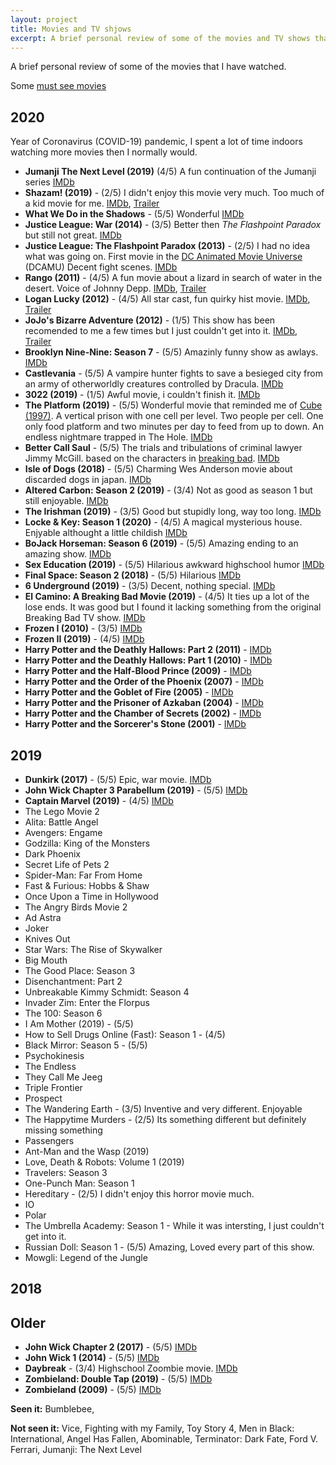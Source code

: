 ```yaml
---
layout: project
title: Movies and TV shjows
excerpt: A brief personal review of some of the movies and TV shows that I have watched. 
---
```


A brief personal review of some of the movies that I have watched. 

Some [must see movies](https://blog.abluestar.com/must-see-movies/)

## 2020

Year of Coronavirus (COVID-19) pandemic, I spent a lot of time indoors watching more movies then I normally would. 

- **Jumanji The Next Level (2019)** (4/5) A fun continuation of the Jumanji series [IMDb](https://www.imdb.com/title/tt7975244/)
- **Shazam! (2019)** - (2/5) I didn't enjoy this movie very much. Too much of a kid movie for me. [IMDb](https://www.imdb.com/title/tt0448115/), [Trailer](https://www.youtube.com/watch?v=go6GEIrcvFY) 
- **What We Do in the Shadows** - (5/5) Wonderful [IMDb](https://www.imdb.com/title/tt7908628/)
- **Justice League: War (2014)** - (3/5) Better then *The Flashpoint Paradox* but still not great. [IMDb](https://www.imdb.com/title/tt3060952/)
- **Justice League: The Flashpoint Paradox (2013)** - (2/5) I had no idea what was going on. First movie in the [DC Animated Movie Universe](https://en.wikipedia.org/wiki/DC_Animated_Movie_Universe) (DCAMU) Decent fight scenes. [IMDb](https://www.imdb.com/title/tt2820466/) 
- **Rango (2011)** - (4/5) A fun movie about a lizard in search of water in the desert. Voice of Johnny Depp.  [IMDb](https://www.imdb.com/title/tt1192628/), [Trailer](https://www.youtube.com/watch?v=DDgoDooApwM) 
- **Logan Lucky (2012)** - (4/5) All star cast, fun quirky hist movie. [IMDb](https://www.imdb.com/title/tt5439796/), [Trailer](https://www.youtube.com/watch?v=aPzvKH8AVf0)
- **JoJo's Bizarre Adventure (2012)** - (1/5) This show has been recomended to me a few times but I just couldn't get into it. [IMDb](https://www.imdb.com/title/tt2359704/), [Trailer](https://www.youtube.com/watch?v=fvSKmPdD2a4) 
- **Brooklyn Nine-Nine: Season 7** - (5/5) Amazinly funny show as awlays. [IMDb](https://www.imdb.com/title/tt2467372/)
- **Castlevania** - (5/5) A vampire hunter fights to save a besieged city from an army of otherworldly creatures controlled by Dracula. [IMDb](https://www.imdb.com/title/tt6517102/)
- **3022 (2019)** - (1/5) Awful movie, i couldn't finish it. [IMDb](https://www.imdb.com/title/tt9465600/?ref_=fn_al_tt_1)
- **The Platform (2019)** - (5/5) Wonderful movie that reminded me of [Cube (1997)](https://www.imdb.com/title/tt0123755/).  A vertical prison with one cell per level. Two people per cell. One only food platform and two minutes per day to feed from up to down. An endless nightmare trapped in The Hole. [IMDb](https://www.imdb.com/title/tt8228288/)
- **Better Call Saul** - (5/5) The trials and tribulations of criminal lawyer Jimmy McGill. based on the characters in [breaking bad](https://www.imdb.com/title/tt0903747/). [IMDb](https://www.imdb.com/title/tt3032476/)
- **Isle of Dogs (2018)** - (5/5) Charming Wes Anderson movie about discarded dogs in japan. [IMDb](https://www.imdb.com/title/tt5104604/)
- **Altered Carbon: Season 2 (2019)** - (3/4) Not as good as season 1 but still enjoyable. [IMDb](https://www.imdb.com/title/tt2261227/)
- **The Irishman (2019)** - (3/5) Good but stupidly long, way too long. [IMDb](https://www.imdb.com/title/tt1302006/)
- **Locke & Key: Season 1 (2020)** - (4/5) A magical mysterious house. Enjyable althought a little childish  [IMDb](https://www.imdb.com/title/tt3007572/)
- **BoJack Horseman: Season 6 (2019)** - (5/5) Amazing ending to an amazing show. [IMDb](https://www.imdb.com/title/tt3398228/)
- **Sex Education (2019)** - (5/5) Hilarious awkward highschool humor [IMDb](https://www.imdb.com/title/tt7767422/)
- **Final Space: Season 2 (2018)** - (5/5) Hilarious [IMDb](https://www.imdb.com/title/tt6317068/)
- **6 Underground (2019)** - (3/5) Decent, nothing special. [IMDb](https://www.imdb.com/title/tt8106534/)
- **El Camino: A Breaking Bad Movie (2019)** - (4/5) It ties up a lot of the lose ends. It was good but I found it lacking something from the original Breaking Bad TV show. [IMDb](https://www.imdb.com/title/tt9243946/)
- **Frozen I (2010)** - (3/5) [IMDb](https://www.imdb.com/title/tt2294629/) 
- **Frozen II (2019)** - (4/5) [IMDb](https://www.imdb.com/title/tt4520988/) 
- **Harry Potter and the Deathly Hallows: Part 2 (2011)** - [IMDb](https://www.imdb.com/title/tt1201607/)
- **Harry Potter and the Deathly Hallows: Part 1 (2010)** - [IMDb](https://www.imdb.com/title/tt0926084/)
- **Harry Potter and the Half-Blood Prince (2009)** - [IMDb](https://www.imdb.com/title/tt0417741/)
- **Harry Potter and the Order of the Phoenix (2007)**  - [IMDb](https://www.imdb.com/title/tt0373889/)
- **Harry Potter and the Goblet of Fire (2005)** - [IMDb](https://www.imdb.com/title/tt0330373/)
- **Harry Potter and the Prisoner of Azkaban (2004)** - [IMDb](https://www.imdb.com/title/tt0304141/)
- **Harry Potter and the Chamber of Secrets (2002)**  - [IMDb](https://www.imdb.com/title/tt0295297/)
- **Harry Potter and the Sorcerer's Stone (2001)** - [IMDb](https://www.imdb.com/title/tt0241527/)

## 2019 

- **Dunkirk (2017)** - (5/5) Epic, war movie. [IMDb](https://www.imdb.com/title/tt5013056/) 
- **John Wick Chapter 3 Parabellum (2019)** - (5/5) [IMDb](https://www.imdb.com/title/tt10855692/)
- **Captain Marvel (2019)** - (4/5) [IMDb](https://www.imdb.com/title/tt4154664/)
- The Lego Movie 2
- Alita: Battle Angel
- Avengers: Engame
- Godzilla: King of the Monsters
- Dark Phoenix
- Secret Life of Pets 2
- Spider-Man: Far From Home
- Fast & Furious: Hobbs & Shaw
- Once Upon a Time in Hollywood
- The Angry Birds Movie 2
- Ad Astra
- Joker
- Knives Out
- Star Wars: The Rise of Skywalker
- Big Mouth
- The Good Place: Season 3
- Disenchantment: Part 2
- Unbreakable Kimmy Schmidt: Season 4
- Invader Zim: Enter the Florpus
- The 100: Season 6 
- I Am Mother (2019) - (5/5)
- How to Sell Drugs Online (Fast): Season 1 - (4/5)
- Black Mirror: Season 5 - (5/5) 
- Psychokinesis
- The Endless
- They Call Me Jeeg
- Triple Frontier
- Prospect
- The Wandering Earth - (3/5) Inventive and very different. Enjoyable 
- The Happytime Murders - (2/5) Its something different but definitely missing something 
- Passengers
- Ant-Man and the Wasp (2019) 
- Love, Death & Robots: Volume 1 (2019) 
- Travelers: Season 3 
- One-Punch Man: Season 1
- Hereditary - (2/5) I didn't enjoy this horror movie much. 
- IO
- Polar
- The Umbrella Academy: Season 1 - While it was intersting, I just couldn't get into it. 
- Russian Doll: Season 1 - (5/5) Amazing, Loved every part of this show. 
- Mowgli: Legend of the Jungle

## 2018 



## Older 

- **John Wick Chapter 2 (2017)** - (5/5) [IMDb](https://www.imdb.com/title/tt4425200) 
- **John Wick 1 (2014)** - (5/5) [IMDb](https://www.imdb.com/title/tt2911666/) 
- **Daybreak** - (3/4) Highschool Zoombie movie. [IMDb](https://www.imdb.com/title/tt8755226/) 
- **Zombieland: Double Tap (2019)** - (5/5) [IMDb](https://www.imdb.com/title/tt1560220/) 
- **Zombieland (2009)** - (5/5) [IMDb](https://www.imdb.com/title/tt1156398/)

**Seen it:** Bumblebee, 

**Not seen it:** Vice, Fighting with my Family, Toy Story 4, Men in Black: International, Angel Has Fallen, Abominable, Terminator: Dark Fate, Ford V. Ferrari, Jumanji: The Next Level
